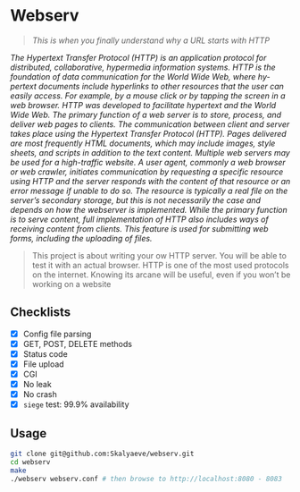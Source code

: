 # Webserv
> *This is when you finally understand why a URL starts with HTTP*

*The Hypertext Transfer Protocol (HTTP) is an application protocol for distributed, collaborative, hypermedia information systems.*
*HTTP is the foundation of data communication for the World Wide Web, where hy-pertext documents include hyperlinks to other resources that the user can easily access.*
*For example, by a mouse click or by tapping the screen in a web browser.*
*HTTP was developed to facilitate hypertext and the World Wide Web.*
*The primary function of a web server is to store, process, and deliver web pages to clients.*
*The communication between client and server takes place using the Hypertext Transfer Protocol (HTTP).*
*Pages delivered are most frequently HTML documents, which may include images, style sheets, and scripts in addition to the text content.*
*Multiple web servers may be used for a high-traffic website.*
*A user agent, commonly a web browser or web crawler, initiates communication by requesting a specific resource using HTTP and the server responds with the content of that resource or an error message if unable to do so.*
*The resource is typically a real file on the server’s secondary storage, but this is not necessarily the case and depends on how the webserver is implemented.*
*While the primary function is to serve content, full implementation of HTTP also includes ways of receiving content from clients.*
*This feature is used for submitting web forms, including the uploading of files.*

> This project is about writing your ow HTTP server.
> You will be able to test it with an actual browser.
> HTTP is one of the most used protocols on the internet.
> Knowing its arcane will be useful, even if you won’t be working on a website

## Checklists
- [x] Config file parsing
- [x] GET, POST, DELETE methods
- [x] Status code
- [x] File upload
- [x] CGI
- [x] No leak
- [x] No crash
- [x] `siege` test: 99.9% availability

## Usage
```sh
git clone git@github.com:Skalyaeve/webserv.git
cd webserv
make
./webserv webserv.conf # then browse to http://localhost:8080 - 8083
```
